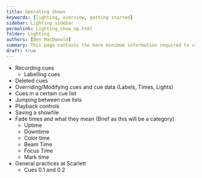 ```yaml
---
title: Operating Shows
keywords: [lighting, overview, getting started]
sidebar: Lighting_sidebar
permalink: Lighting_show_op.html
folder: Lighting
authors: [Ben MacDonald]
summary: This page contains the bare minimum information required to create and run a cue list on the lighting board
draft: true
---
```


- Recording cues
  - Labelling cues
- Deleted cues
- Overriding/Modifying cues and cue data (Labels, Times, Lights)
- Cues in a certain cue list
- Jumping between cue lists
- Playback controls
- Saving a showfile
- Fade times and what they mean
  (Brief as this will be a category)
  - Uptime
  - Downtime
  - Color time
  - Beam Time
  - Focus Time
  - Mark time
- General practices at Scarlett
  - Cues 0.1 and 0.2
  